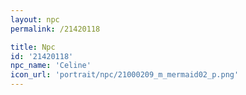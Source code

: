 ```yaml
---
layout: npc
permalink: /21420118

title: Npc
id: '21420118'
npc_name: 'Celine'
icon_url: 'portrait/npc/21000209_m_mermaid02_p.png'
---
```

